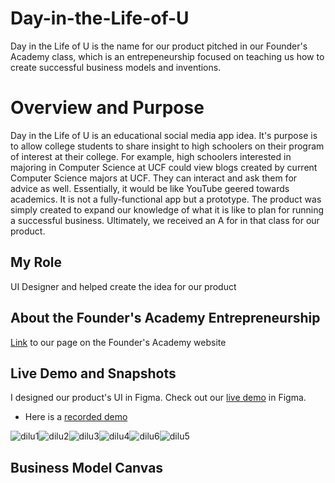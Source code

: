 # Day-in-the-Life-of-U
Day in the Life of U is the name for our product pitched in our Founder's Academy class, which is an entrepeneurship focused on teaching us how to create successful business models and inventions. 

# Overview and Purpose
Day in the Life of U is an educational social media app idea. It's purpose is to allow college students to share insight to high schoolers on their program of interest at their college. For example, high schoolers interested in majoring in Computer Science at UCF could view blogs created by current Computer Science majors at UCF. They can interact and ask them for advice as well. Essentially, it would be like YouTube geered towards academics. It is not a fully-functional app but a prototype. The product was simply created to expand our knowledge of what it is like to plan for running a successful business. Ultimately, we received an A for in that class for our product. 

## My Role
UI Designer and helped create the idea for our product

## About the Founder's Academy Entrepreneurship
[Link](https://www.cecs.ucf.edu/flit-path/entrepreneurship-pathway/) to our page on the Founder's Academy website

## Live Demo and Snapshots
I designed our product's UI in Figma. 
Check out our [live demo](https://www.figma.com/proto/4RfeppMmC3USBXzRMObmfl/Day-In-The-Life-Of-U?node-id=10%3A7&scaling=min-zoom&page-id=0%3A1&starting-point-node-id=2%3A2) in Figma.

- Here is a [recorded demo](https://drive.google.com/file/d/1UAVKgWYo7domz1PWwbY9VqlTFwibOFSI/view)

![dilu1](https://user-images.githubusercontent.com/36057651/175828198-6bd209ea-0d42-48c7-ba75-ba284f21229c.PNG)![dilu2](https://user-images.githubusercontent.com/36057651/175828206-cea315d4-c28f-4974-bff3-39070add3516.PNG)![dilu3](https://user-images.githubusercontent.com/36057651/175828216-87fa6628-3aab-4987-a82e-728ab693743a.PNG)![dilu4](https://user-images.githubusercontent.com/36057651/175828221-5f0b1f8e-4921-4e83-a777-8508b60fa3c1.PNG)![dilu6](https://user-images.githubusercontent.com/36057651/175828235-2307582e-d509-4e67-86ce-a628b0974620.PNG)![dilu5](https://user-images.githubusercontent.com/36057651/175828230-c03f8a39-5462-4049-8c05-2ad623da3828.PNG)

## Business Model Canvas
